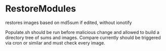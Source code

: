 # RestoreModules
restores images based on md5sum if edited, without ionotify


Populate.sh should be run before malicious change and allowed to build a directory tree of sums and images. Compare currently should be triggered via cron or similar and must check every image. 
